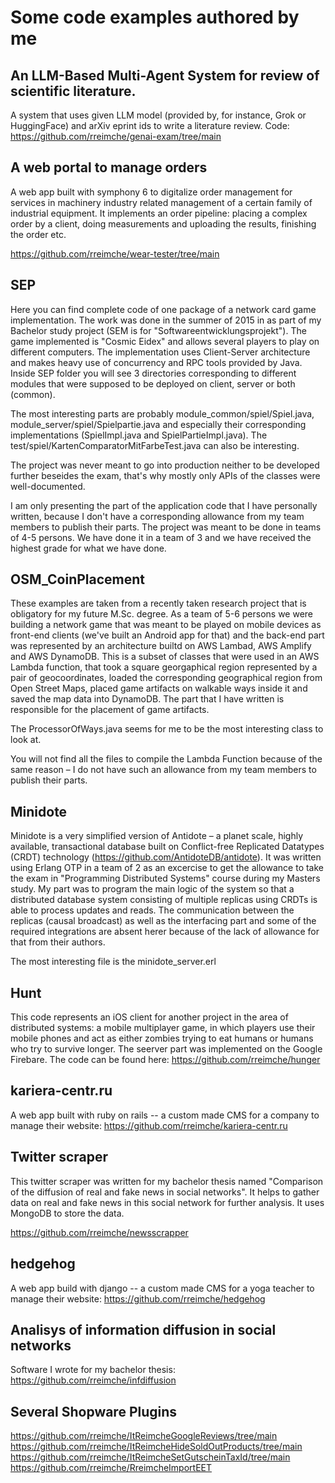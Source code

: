 # Some code examples authored by me

## An LLM-Based Multi-Agent System for review of scientific literature.

A system that uses given LLM model (provided by, for instance, Grok or HuggingFace) and arXiv eprint ids to write a literature review. Code: https://github.com/rreimche/genai-exam/tree/main

## A web portal to manage orders

A web app built with symphony 6 to digitalize order management for services in machinery industry related management of a certain family of industrial equipment. It implements an order pipeline: placing a complex order by a client, doing measurements and uploading the results, finishing the order etc.

https://github.com/rreimche/wear-tester/tree/main

## SEP

Here you can find complete code of one package of a network card game implementation. The work was done in the summer of 2015 in as part of my Bachelor study project (SEM is for "Softwareentwicklungsprojekt"). The game implemented is "Cosmic Eidex" and allows several players to play on different computers. The implementation uses Client-Server architecture and makes heavy use of concurrency and RPC tools provided by Java. Inside SEP folder you will see 3 directories corresponding to different modules that were supposed to be deployed on client, server or both (common).

The most interesting parts are probably module_common/spiel/Spiel.java, module_server/spiel/Spielpartie.java and especially their corresponding implementations (SpielImpl.java and SpielPartieImpl.java). The test/spiel/KartenComparatorMitFarbeTest.java can also be interesting.

The project was never meant to go into production neither to be developed further beseides the exam, that's why mostly only APIs of the classes were well-documented.

I am only presenting the part of the application code that I have personally written, because I don't have a corresponding allowance from my team members to publish their parts. The project was meant to be done in teams of 4-5 persons. We have done it in a team of 3 and we have received the highest grade for what we have done.

## OSM_CoinPlacement

These examples are taken from a recently taken research project that is obligatory for my future M.Sc. degree. As a team of 5-6 persons we were building a network game that was meant to be played on mobile devices as front-end clients (we've built an Android app for that) and the back-end part was represented by an architecture builtd on AWS Lambad, AWS Amplify and AWS DynamoDB. This is a subset of classes that were used in an AWS Lambda function, that took a square georgaphical region represented by a pair of geocoordinates, loaded the corresponding geographical region from Open Street Maps, placed game artifacts on walkable ways inside it and saved the map data into DynamoDB. The part that I have written is responsible for the placement of game artifacts.

The ProcessorOfWays.java seems for me to be the most interesting class to look at.

You will not find all the files to compile the Lambda Function because of the same reason – I do not have such an allowance from my team members to publish their parts.

## Minidote

Minidote is a very simplified version of Antidote – a planet scale, highly available, transactional database built on Conflict-free Replicated Datatypes (CRDT) technology (https://github.com/AntidoteDB/antidote). It was written using Erlang OTP in a team of 2 as an excercise to get the allowance to take the exam in "Programming Distributed Systems" course during my Masters study. My part was to program the main logic of the system so that a distributed database system consisting of multiple replicas using CRDTs is able to process updates and reads. The communication between the replicas (causal broadcast) as well as the interfacing part and some of the required integrations are absent herer because of the lack of allowance for that from their authors.

The most interesting file is the minidote_server.erl

## Hunt

This code represents an iOS client for another project in the area of distributed systems: a mobile multiplayer game, in which players use their mobile phones and act as either zombies trying to eat humans or humans who try to survive longer. The seerver part was implemented on the Google Firebare. The code can be found here: https://github.com/rreimche/hunger

## kariera-centr.ru

A web app built with ruby on rails -- a custom made CMS for a company to manage their website: https://github.com/rreimche/kariera-centr.ru

## Twitter scraper

This twitter scraper was written for my bachelor thesis named "Comparison of the diffusion of real and fake news in social networks". It helps to gather data on real and fake news in this social network for further analysis. It uses MongoDB to store the data.

https://github.com/rreimche/newsscrapper

## hedgehog

A web app build with django -- a custom made CMS for a yoga teacher to manage their website: https://github.com/rreimche/hedgehog

## Analisys of information diffusion in social networks

Software I wrote for my bachelor thesis: https://github.com/rreimche/infdiffusion

## Several Shopware Plugins

https://github.com/rreimche/ItReimcheGoogleReviews/tree/main
https://github.com/rreimche/ItReimcheHideSoldOutProducts/tree/main
https://github.com/rreimche/ItReimcheSetGutscheinTaxId/tree/main
https://github.com/rreimche/RreimcheImportEET





